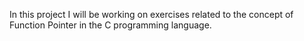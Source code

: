 In this project I will be working on exercises related to the concept of Function Pointer in the C programming language. 